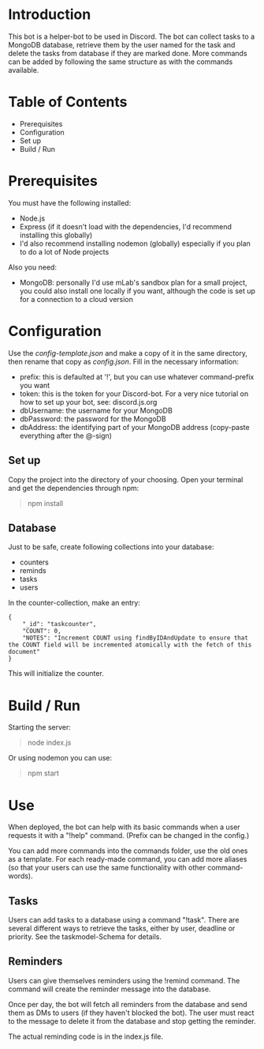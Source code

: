 # Introduction
This bot is a helper-bot to be used in Discord. The bot can collect tasks to a MongoDB database, retrieve them by the user named for the task and delete the tasks from database if they are marked done.
More commands can be added by following the same structure as with the commands available.

# Table of Contents
* Prerequisites
* Configuration
* Set up
* Build / Run

# Prerequisites
You must have the following installed:
* Node.js
* Express (if it doesn't load with the dependencies, I'd recommend installing this globally)
* I'd also recommend installing nodemon (globally) especially if you plan to do a lot of Node projects

Also you need:
* MongoDB: personally I'd use mLab's sandbox plan for a small project, you could also install one locally if you want, although the code is set up for a connection to a cloud version

# Configuration
Use the *config-template.json* and make a copy of it in the same directory, then rename that copy as *config.json*. Fill in the necessary information:
* prefix: this is defaulted at '!', but you can use whatever command-prefix you want
* token: this is the token for your Discord-bot. For a very nice tutorial on how to set up your bot, see: discord.js.org
* dbUsername: the username for your MongoDB
* dbPassword: the password for the MongoDB
* dbAddress: the identifying part of your MongoDB address (copy-paste everything after the @-sign)

## Set up
Copy the project into the directory of your choosing. Open your terminal and get the dependencies through npm:
> npm install

## Database
Just to be safe, create following collections into your database:
* counters
* reminds
* tasks
* users

In the counter-collection, make an entry:
```
{
    "_id": "taskcounter",
    "COUNT": 0,
    "NOTES": "Increment COUNT using findByIDAndUpdate to ensure that the COUNT field will be incremented atomically with the fetch of this document"
}
```
This will initialize the counter.

# Build / Run

Starting the server:
> node index.js

Or using nodemon you can use:
> npm start

# Use

When deployed, the bot can help with its basic commands when a user requests it with a "!help" command. (Prefix can be changed in the config.)

You can add more commands into the commands folder, use the old ones as a template. For each ready-made command, you can add more aliases (so that your users can use the same functionality with other command-words).

## Tasks
Users can add tasks to a database using a command "!task". There are several different ways to retrieve the tasks, either by user, deadline or priority. See the taskmodel-Schema for details.

## Reminders
Users can give themselves reminders using the !remind command. The command will create the reminder message into the database.

Once per day, the bot will fetch all reminders from the database and send them as DMs to users (if they haven't blocked the bot). The user must react to the message to delete it from the database and stop getting the reminder.

The actual reminding code is in the index.js file.
